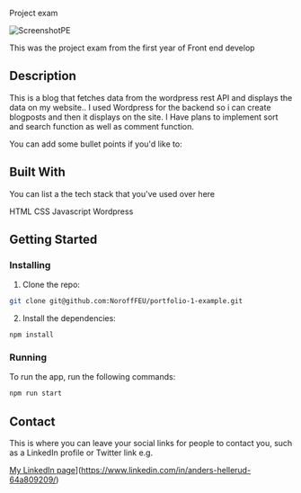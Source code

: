 Project exam

![ScreenshotPE](https://user-images.githubusercontent.com/24903009/220416249-f99e5c09-f4d5-4990-a233-2decba4d79c7.png)

This was the project exam from the first year of Front end develop

## Description

This is a blog that fetches data from the wordpress rest API and displays the data on my website.. I used Wordpress for the backend so i can create blogposts and then it displays on the site. I Have plans to implement sort and search function as well as comment function.

You can add some bullet points if you'd like to:



## Built With

You can list a the tech stack that you've used over here

HTML
CSS
Javascript
Wordpress

## Getting Started

### Installing


1. Clone the repo:

```bash
git clone git@github.com:NoroffFEU/portfolio-1-example.git
```

2. Install the dependencies:

```
npm install
```

### Running


To run the app, run the following commands:

```bash
npm run start
```


## Contact

This is where you can leave your social links for people to contact you, such as a LinkedIn profile or Twitter link e.g.


[My LinkedIn page](www.linkedin.com)](https://www.linkedin.com/in/anders-hellerud-64a809209/)


